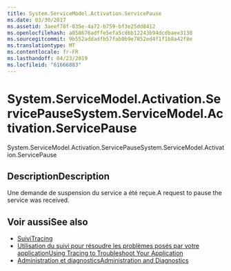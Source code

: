 ```yaml
---
title: System.ServiceModel.Activation.ServicePause
ms.date: 03/30/2017
ms.assetid: 3aeef78f-835e-4a72-b759-bf3e25dd8412
ms.openlocfilehash: a058676adffe5efa5cd6b12243b94dcdbaee3138
ms.sourcegitcommit: 9b552addadfb57fab0b9e7852ed4f1f1b8a42f8e
ms.translationtype: MT
ms.contentlocale: fr-FR
ms.lasthandoff: 04/23/2019
ms.locfileid: "61666883"
---
```

# <a name="systemservicemodelactivationservicepause"></a><span data-ttu-id="29c00-102">System.ServiceModel.Activation.ServicePause</span><span class="sxs-lookup"><span data-stu-id="29c00-102">System.ServiceModel.Activation.ServicePause</span></span>
<span data-ttu-id="29c00-103">System.ServiceModel.Activation.ServicePause</span><span class="sxs-lookup"><span data-stu-id="29c00-103">System.ServiceModel.Activation.ServicePause</span></span>  
  
## <a name="description"></a><span data-ttu-id="29c00-104">Description</span><span class="sxs-lookup"><span data-stu-id="29c00-104">Description</span></span>  
 <span data-ttu-id="29c00-105">Une demande de suspension du service a été reçue.</span><span class="sxs-lookup"><span data-stu-id="29c00-105">A request to pause the service was received.</span></span>  
  
## <a name="see-also"></a><span data-ttu-id="29c00-106">Voir aussi</span><span class="sxs-lookup"><span data-stu-id="29c00-106">See also</span></span>

- [<span data-ttu-id="29c00-107">Suivi</span><span class="sxs-lookup"><span data-stu-id="29c00-107">Tracing</span></span>](../../../../../docs/framework/wcf/diagnostics/tracing/index.md)
- [<span data-ttu-id="29c00-108">Utilisation du suivi pour résoudre les problèmes posés par votre application</span><span class="sxs-lookup"><span data-stu-id="29c00-108">Using Tracing to Troubleshoot Your Application</span></span>](../../../../../docs/framework/wcf/diagnostics/tracing/using-tracing-to-troubleshoot-your-application.md)
- [<span data-ttu-id="29c00-109">Administration et diagnostics</span><span class="sxs-lookup"><span data-stu-id="29c00-109">Administration and Diagnostics</span></span>](../../../../../docs/framework/wcf/diagnostics/index.md)
